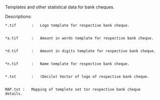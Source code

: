 Templates and other statistical data for bank cheques.

Descriptions:


	*.tif		:	Logo template for respective bank cheque.
	
	
	*a.tif		:	Amount in words template for respective bank cheque.
	
	
	*d.tif		:	Amount in digits template for respective bank cheque.
	
	
	*n.tif		:	Name template for respective bank cheque.
	
	
	*.txt		:	(Decile) Vector of logo of respective bank cheque.
	
	
	MAP.txt	:	Mapping of templete set tor respective bank cheque details.
